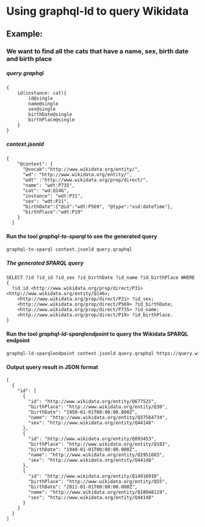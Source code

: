 # Using graphql-ld to query Wikidata
## Example:
### We want to find all the cats that have a name, sex, birth date and birth place
##### query.graphql
    {
        id(instance: cat){
            id@single
            name@single
            sex@single
            birthDate@single
            birthPlace@single
        }
    }

##### context.jsonld
    {
        "@context": {
          "@vocab":"http://www.wikidata.org/entity/",
          "wd": "http://www.wikidata.org/entity/",
          "wdt" :"http://www.wikidata.org/prop/direct/",
          "name": "wdt:P735",
          "cat": "wd:Q146",
          "instance": "wdt:P31",
          "sex": "wdt:P21",
          "birthDate":{"@id":"wdt:P569", "@type":"xsd:dateTime"},
          "birthPlace":"wdt:P19"
        }
      }
      
#### Run the tool ***graphql-to-sparql*** to see the generated query
```sh
graphql-to-sparql context.jsonld query.qraphql
```
##### The generated SPARQL query
    SELECT ?id ?id_id ?id_sex ?id_birthDate ?id_name ?id_birthPlace WHERE {
      ?id_id <http://www.wikidata.org/prop/direct/P31> <http://www.wikidata.org/entity/Q146>;
        <http://www.wikidata.org/prop/direct/P21> ?id_sex;
        <http://www.wikidata.org/prop/direct/P569> ?id_birthDate;
        <http://www.wikidata.org/prop/direct/P735> ?id_name;
        <http://www.wikidata.org/prop/direct/P19> ?id_birthPlace.
    }
    
    
#### Run the tool ***graphql-ld-sparqlendpoint*** to query the Wikidata SPARQL endpoint
```sh
graphql-ld-sparqlendpoint context.jsonld query.qraphql https://query.wikidata.org/sparql
```
#### Output query result in JSON format
    [
      {
        "id": [
          {
            "id": "http://www.wikidata.org/entity/Q677525",
            "birthPlace": "http://www.wikidata.org/entity/Q30",
            "birthDate": "1950-01-01T00:00:00.000Z",
            "name": "http://www.wikidata.org/entity/Q37564734",
            "sex": "http://www.wikidata.org/entity/Q44148"
          },
          {
            "id": "http://www.wikidata.org/entity/Q893453",
            "birthPlace": "http://www.wikidata.org/entity/Q183",
            "birthDate": "1940-01-01T00:00:00.000Z",
            "name": "http://www.wikidata.org/entity/Q1951683",
            "sex": "http://www.wikidata.org/entity/Q44148"
          },
          {
            "id": "http://www.wikidata.org/entity/Q14916910",
            "birthPlace": "http://www.wikidata.org/entity/Q55",
            "birthDate": "2011-01-01T00:00:00.000Z",
            "name": "http://www.wikidata.org/entity/Q18048119",
            "sex": "http://www.wikidata.org/entity/Q44148"
          }
        ]
      }
    ]


